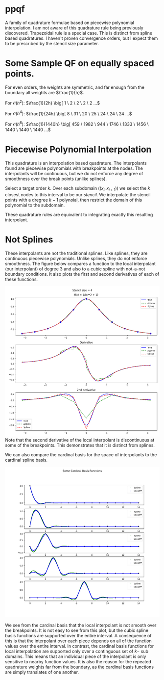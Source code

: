 # ppqf
A family of quadrature formulae based on piecewise polynomial interpolation.
I am not aware of this quadrature rule being previously discovered.
Trapezoidal rule is a special case.
This is distinct from spline based quadratures.
I haven't proven convergence orders, but I expect them to be prescribed by the stencil size parameter.

# Some Sample QF on equally spaced points.
For even orders, the weights are symmetric, and far enough from the boundary all weights are $\frac{1}{h}$.

For $\mathcal{O}(h^2)$:
$\frac{1}{2h} \big[ 1 \ 2 \ 2 \ 2 \ 2 ...$

For $\mathcal{O}(h^4)$:
$\frac{1}{24h} \big[ 8 \ 31 \ 20 \ 25 \ 24 \ 24 \ 24 ...$

For $\mathcal{O}(h^6)$:
$\frac{1}{1440h} \big[ 459 \ 1982 \ 944 \ 1746 \ 1333 \ 1456 \ 1440 \ 1440 \ 1440 ...$

# Piecewise Polynomial Interpolation
This quadrature is an interpolation based quadrature.
The interpolants found are piecewise polynomials with breakpoints at the nodes.
The interpolants will be continuous, but we do not enforce any degree of smoothness over the break points (unlike splines).

Select a target order $k$.
Over each subdomain ($(x_i, x_{i+1})$) we select the $k$ closest nodes to this interval to be our *stencil*.
We interpolate the stencil points with a dregree $k-1$ polynoial, then restrict the domain of this polynomial to the subdomain.

These quadrature rules are equivalent to integrating exactly this resulting interpolant.

# Not Splines
These interpolants are not the traditional splines.
Like splines, they are continuous piecewise polynomials.
Unlike splines, they do not enforce smoothness.
The figure below compares a function to the local interpolant (our interpolant) of degree 3 and also to a cubic spline with not-a-not boundary conditions.
It also plots the first and second derivatives of each of these functions.
<!---
![Not Splines](images/not_spline.png)
--->
<img src="images/not_spline.png"/>
Note that the second derivative of the local interpolant is discontinuous at some of the breakpoints.
This demonstrates that it is distinct from splines.

We can also compare the cardinal basis for the space of interpolants to the cardinal spline basis.

<!---
![Cardinal Basis](images/cardinal_basis.png)
--->
<img src="images/cardinal_basis.png"/>

We see from the cardinal basis that the local interpolant is not smooth over the breakpoints.
It is not easy to see from this plot, but the cubic spline basis functions are supported over the entire interval.
A consequence of this is that the interpolant over each piece depends on all of the function values over the entire interval.
In contrast, the cardinal basis functions for local interpolation are supported only over a continguous set of $k-$ sub domains.
This means that an individual piece of the interpolant is only sensitive to nearby function values.
It is also the reason for the repeated quadrature weights far from the boundary, as the cardinal basis functions are simply translates of one another.
